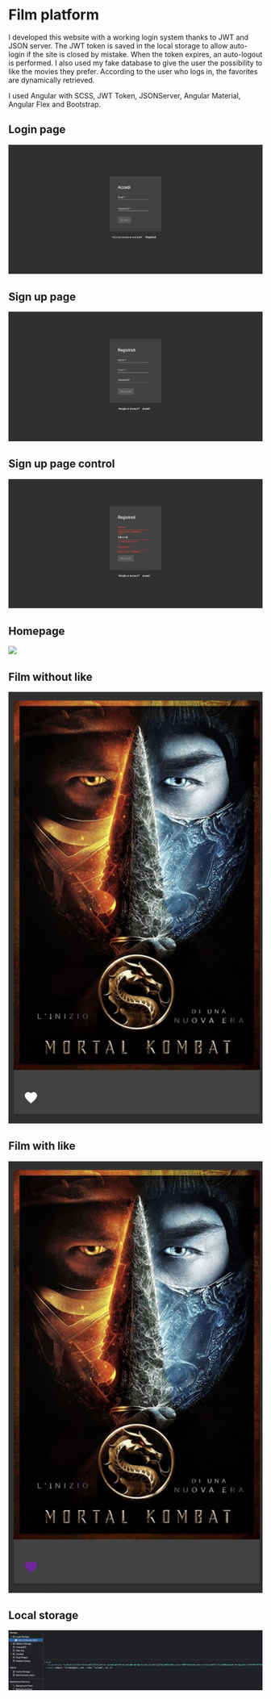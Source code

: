 # Film platform

I developed this website with a working login system thanks to JWT and JSON server. The JWT token is saved in the local storage to allow auto-login if the site is closed by mistake. When the token expires, an auto-logout is performed.
I also used my fake database to give the user the possibility to like the movies they prefer. According to the user who logs in, the favorites are dynamically retrieved.

I used Angular with SCSS, JWT Token, JSONServer, Angular Material, Angular Flex and Bootstrap.

## Login page
<img src="https://github.com/AlbertoDeMaria/FilmPlatform/blob/master/src/assets/screenshots/login.png">

## Sign up page
<img src="https://github.com/AlbertoDeMaria/FilmPlatform/blob/master/src/assets/screenshots/register.png">

## Sign up page control
<img src="https://github.com/AlbertoDeMaria/FilmPlatform/blob/master/src/assets/screenshots/controllo%20register.png">

## Homepage
<img src="https://github.com/AlbertoDeMaria/FilmPlatform/blob/master/src/assets/screenshots/home.png">

## Film without like
<img src="https://github.com/AlbertoDeMaria/FilmPlatform/blob/master/src/assets/screenshots/film%20senza%20like.png">

## Film with like
<img src="https://github.com/AlbertoDeMaria/FilmPlatform/blob/master/src/assets/screenshots/film%20con%20like.png">

## Local storage
<img src="https://github.com/AlbertoDeMaria/FilmPlatform/blob/master/src/assets/screenshots/localstorage.png">
